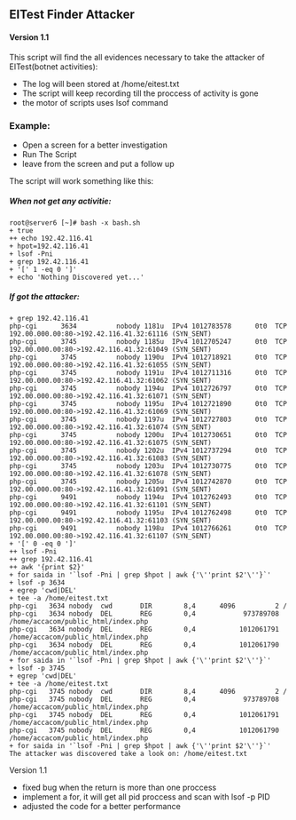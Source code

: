 ## EITest Finder Attacker
#### Version 1.1

This script will find the all evidences necessary to take the attacker of EITest(botnet activities):


- The log will been stored at /home/eitest.txt
- The script will keep recording till the proccess of activity is gone
- the motor of scripts uses lsof command

### Example:

- Open a screen for a better investigation
- Run The Script 
- leave from the screen and put a follow up

The script will work something like this:

##### When not get any activitie:

```
root@server6 [~]# bash -x bash.sh 
+ true
++ echo 192.42.116.41
+ hpot=192.42.116.41
+ lsof -Pni
+ grep 192.42.116.41
+ '[' 1 -eq 0 ']'
+ echo 'Nothing Discovered yet...'
```
##### If got the attacker:

```
+ grep 192.42.116.41
php-cgi      3634          nobody 1181u  IPv4 1012783578      0t0  TCP 192.00.000.00:80->192.42.116.41.32:61116 (SYN_SENT)
php-cgi      3745          nobody 1185u  IPv4 1012705247      0t0  TCP 192.00.000.00:80->192.42.116.41.32:61049 (SYN_SENT)
php-cgi      3745          nobody 1190u  IPv4 1012718921      0t0  TCP 192.00.000.00:80->192.42.116.41.32:61055 (SYN_SENT)
php-cgi      3745          nobody 1191u  IPv4 1012711316      0t0  TCP 192.00.000.00:80->192.42.116.41.32:61062 (SYN_SENT)
php-cgi      3745          nobody 1194u  IPv4 1012726797      0t0  TCP 192.00.000.00:80->192.42.116.41.32:61071 (SYN_SENT)
php-cgi      3745          nobody 1195u  IPv4 1012721890      0t0  TCP 192.00.000.00:80->192.42.116.41.32:61069 (SYN_SENT)
php-cgi      3745          nobody 1197u  IPv4 1012727803      0t0  TCP 192.00.000.00:80->192.42.116.41.32:61074 (SYN_SENT)
php-cgi      3745          nobody 1200u  IPv4 1012730651      0t0  TCP 192.00.000.00:80->192.42.116.41.32:61075 (SYN_SENT)
php-cgi      3745          nobody 1202u  IPv4 1012737294      0t0  TCP 192.00.000.00:80->192.42.116.41.32:61083 (SYN_SENT)
php-cgi      3745          nobody 1203u  IPv4 1012730775      0t0  TCP 192.00.000.00:80->192.42.116.41.32:61078 (SYN_SENT)
php-cgi      3745          nobody 1205u  IPv4 1012742870      0t0  TCP 192.00.000.00:80->192.42.116.41.32:61091 (SYN_SENT)
php-cgi      9491          nobody 1194u  IPv4 1012762493      0t0  TCP 192.00.000.00:80->192.42.116.41.32:61101 (SYN_SENT)
php-cgi      9491          nobody 1195u  IPv4 1012762498      0t0  TCP 192.00.000.00:80->192.42.116.41.32:61103 (SYN_SENT)
php-cgi      9491          nobody 1198u  IPv4 1012766261      0t0  TCP 192.00.000.00:80->192.42.116.41.32:61107 (SYN_SENT)
+ '[' 0 -eq 0 ']'
++ lsof -Pni
++ grep 192.42.116.41
++ awk '{print $2}'
+ for saida in '`lsof -Pni | grep $hpot | awk {'\''print $2'\''}`'
+ lsof -p 3634
+ egrep 'cwd|DEL'
+ tee -a /home/eitest.txt
php-cgi   3634 nobody  cwd       DIR        8,4      4096          2 /
php-cgi   3634 nobody  DEL       REG        0,4            973789708 /home/accacom/public_html/index.php
php-cgi   3634 nobody  DEL       REG        0,4           1012061791 /home/accacom/public_html/index.php
php-cgi   3634 nobody  DEL       REG        0,4           1012061790 /home/accacom/public_html/index.php
+ for saida in '`lsof -Pni | grep $hpot | awk {'\''print $2'\''}`'
+ lsof -p 3745
+ egrep 'cwd|DEL'
+ tee -a /home/eitest.txt
php-cgi   3745 nobody  cwd       DIR        8,4      4096          2 /
php-cgi   3745 nobody  DEL       REG        0,4            973789708 /home/accacom/public_html/index.php
php-cgi   3745 nobody  DEL       REG        0,4           1012061791 /home/accacom/public_html/index.php
php-cgi   3745 nobody  DEL       REG        0,4           1012061790 /home/accacom/public_html/index.php
+ for saida in '`lsof -Pni | grep $hpot | awk {'\''print $2'\''}`'
The attacker was discovered take a look on: /home/eitest.txt
```


Version 1.1
- fixed bug when the return is more than one proccess
- implement a for, it will get all pid proccess and scan with lsof -p PID
- adjusted the code for a better performance
